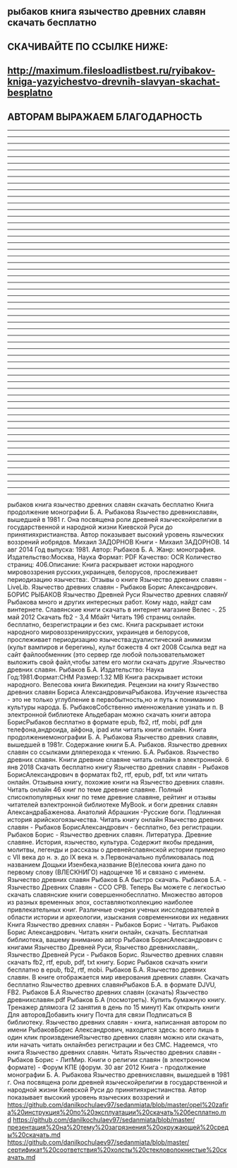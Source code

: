 рыбаков книга язычество древних славян скачать бесплатно
--------------------------------------------------
СКАЧИВАЙТЕ ПО ССЫЛКЕ НИЖЕ:
--------------------------------------------------
http://maximum.filesloadlistbest.ru/ryibakov-kniga-yazyichestvo-drevnih-slavyan-skachat-besplatno
--------------------------------------------------
АВТОРАМ ВЫРАЖАЕМ БЛАГОДАРНОСТЬ
--------------------------------------------------
--------------------------------------------------
--------------------------------------------------
--------------------------------------------------
--------------------------------------------------
--------------------------------------------------
--------------------------------------------------
--------------------------------------------------
--------------------------------------------------
--------------------------------------------------
--------------------------------------------------
--------------------------------------------------
--------------------------------------------------
--------------------------------------------------
--------------------------------------------------
--------------------------------------------------
--------------------------------------------------
--------------------------------------------------
--------------------------------------------------
--------------------------------------------------
--------------------------------------------------
--------------------------------------------------
--------------------------------------------------
--------------------------------------------------
--------------------------------------------------
--------------------------------------------------
--------------------------------------------------
--------------------------------------------------
--------------------------------------------------
--------------------------------------------------
--------------------------------------------------
--------------------------------------------------
--------------------------------------------------
--------------------------------------------------
--------------------------------------------------
--------------------------------------------------
--------------------------------------------------
--------------------------------------------------
--------------------------------------------------
--------------------------------------------------
--------------------------------------------------
--------------------------------------------------
--------------------------------------------------
--------------------------------------------------
--------------------------------------------------
--------------------------------------------------
--------------------------------------------------
--------------------------------------------------
--------------------------------------------------
--------------------------------------------------
--------------------------------------------------
--------------------------------------------------
--------------------------------------------------
--------------------------------------------------
--------------------------------------------------
--------------------------------------------------
--------------------------------------------------
рыбаков книга язычество древних славян скачать бесплатно Книга  продолжение монографии Б. А. Рыбакова Язычество древнихславян, вышедшей в 1981 г. Она посвящена роли древней языческойрелигии в государственной и народной жизни Киевской Руси до принятияхристианства. Автор показывает высокий уровень языческих воззрений иобрядов. Михаил ЗАДОРНОВ Книги - Михаил ЗАДОРНОВ. 14 авг 2014  Год выпуска: 1981. Автор: Рыбаков Б. А. Жанр: монография. Издательство:Москва, Наука Формат: PDF Качество: OCR Количество страниц: 406.Описание: Книга раскрывает истоки народного мировоззрения русских,украинцев, белорусов, прослеживает периодизацию язычества:. Отзывы о книге Язычество древних славян - LiveLib. Язычество древних славян - Рыбаков Борис Александрович. БОРИС РЫБАКОВ Язычество Древней Руси Язычество древних славянУ Рыбакова много и других интересных работ. Кому надо, найдт сам винтернете. Славянские книги скачать в интернет магазине Велес -. 25 май 2012  Cкачать fb2 - 3,4 Мбайт Читать 196 страниц онлайн. бесплатно, безрегистрации и без смс. Книга pаскpывает истоки наpодного миpовоззpенияpyсских, yкpаинцев и белоpyсов, пpослеживает пеpиодизацию язычества:дyалистический анимизм (кyльт вампиpов и беpегинь), кyльт божеств
4 окт 2008  Ссылка ведт на сайт файлообменник (это сервер где любой пользовательможет выложить свой файл,чтобы затем его могли скачать другие .Язычество древних славян. Рыбаков Б.А. Издательство: Наука Год:1981.Формат:CHM Размер:1.32 MB Книга pаскpывает истоки наpодного. Велесова книга  Википедия. Рецензии на книгу Язычество древних славян Бориса АлександровичаРыбакова. Изучение язычества - это не только углубление в первобытность,но и путь к пониманию культуры народа. Б. РыбаковСобственно именножелание узнать и п. В электронной библиотеке Альдебаран можно скачать книги автора БорисРыбаков бесплатно в формате epub, fb2, rtf, mobi, pdf для телефона,андроида, айфона, ipad или читать книги онлайн.  Книга  продолжениемонографии Б. А. Рыбакова Язычество древних славян, вышедшей в 1981г. Содержание книги Б.А. Рыбаков. Язычество древних славян со ссылками дляперехода к чтению. Б.А. Рыбаков. Язычество древних славян. Книги древние славяне читать онлайн в электронной. 6 янв 2018  Скачать бесплатно книгу Язычество древних славян - Рыбаков БорисАлександрович в форматах fb2, rtf, epub, pdf, txt или читать онлайн. Отзывына книгу, похожие книги на Язычество древних славян.
Читать онлайн 46 книг по теме древние славяне. Полный списокпопулярных книг по теме древние славяне, рейтинг и отзывы читателей вэлектронной библиотеке MyBook.  и боги древних славян  АлександраБаженова. Анатолий Абрашкин -Русские боги. Подлинная история арийскогоязычества. Читать книгу онлайн Язычество древних славян - Рыбаков БорисАлександрович - бесплатно, без регистрации. Рыбаков Бoрис - Язычество древних славян. Литература. Древние славяне. История, язычество, культура. Содержит якобы предания, молитвы, легенды и рассказы о древнейславянской истории примерно с VII века до н. э. до IX века н. э.Первоначально публиковалась под названием Дощьки Изенбека,название В(е)лесова книга дано по первому слову (ВЛЕСКНИГО) надощечке  16 и связано с именем. Язычество древних славян  Рыбаков Б.А  быстро скачать. Рыбаков Б.А. - Язычество Древних Славян - ССО СРВ. Теперь Вы можете с легкостью скачать славянские книги совершеннобесплатно. Множество авторов из разных временных эпох, составляютколлекцию наиболее привлекательных книг. Различные очерки ученых иисследователей в области истории и археологии, изыскания современникови их недавних
Книга Язычество древних славян - Рыбаков Борис - Читать. Рыбаков Борис Александрович. Читать книги онлайн, скачать. Бесплатная библиотека, вашему вниманию автор Рыбаков БорисАлександрович с книгами Язычество Древней Руси, Язычество древнихславян,. Язычество Древней Руси - Рыбаков Борис. Язычество древних славян скачать fb2, rtf, epub, pdf, txt книгу. Борис Рыбаков  скачать книги бесплатно в epub, fb2, rtf, mobi. Рыбаков Б.А. Язычество древних славян. В книге отображается мир иверования древних славян. Скачать бесплатно Язычество древних славянРыбаков Б.А. в формате DJVU, FB2. Рыбаков Б.А  Язычество древних славян (скачать)  Язычество древнихславян.pdf  Рыбаков Б.А (посмотреть). Купить бумажную книгу. Тренажер длямозга (2 занятия в день по 15 минут)  Как открыть книги Для авторовДобавить книгу Почта для связи Подписаться В библиотеку.
Язычество древних славян - книга, написанная автором по имени РыбаковБорис Александрович, находится здесь: всего лишь в один клик произвдениеЯзычество древних славян можно или скачать, или начать читать онлайнбез регистрации и без СМС. Надеемся, что книга Язычество древних славян. Читать Язычество древних славян - Рыбаков Борис  - ЛитМир. Книги о религии славян (в электронном формате) - Форум КПЕ (форум. 30 авг 2012  Книга - продолжение монографии Б. А. Рыбакова Язычество древнихславян, вышедшей в 1981 г. Она посвящена роли древней языческойрелигии в государственной и народной жизни Киевской Руси до принятияхристианства. Автор показывает высокий уровень языческих воззрений и
https://github.com/danilkochulaev97/sedanmiata/blob/master/opel%20zafira%20инструкция%20по%20эксплуатации%20скачать%20бесплатно.md
https://github.com/danilkochulaev97/sedanmiata/blob/master/презентация%20на%20тему%20загрязнения%20окружающей%20среды%20скачать.md
https://github.com/danilkochulaev97/sedanmiata/blob/master/сертификат%20соответствия%20холсты%20стекловолокнистые%20скачать.md